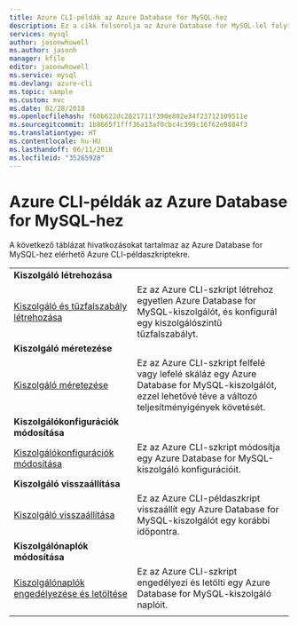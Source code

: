 ```yaml
---
title: Azure CLI-példák az Azure Database for MySQL-hez
description: Ez a cikk felsorolja az Azure Database for MySQL-lel folytatott kommunikációhoz elérhető Azure CLI-példakódokat.
services: mysql
author: jasonwhowell
ms.author: jasonh
manager: kfile
editor: jasonwhowell
ms.service: mysql
ms.devlang: azure-cli
ms.topic: sample
ms.custom: mvc
ms.date: 02/28/2018
ms.openlocfilehash: f60b622dc2821711f390e882e34f23712109511e
ms.sourcegitcommit: 1b8665f1fff36a13af0cbc4c399c16f62e9884f3
ms.translationtype: HT
ms.contentlocale: hu-HU
ms.lasthandoff: 06/11/2018
ms.locfileid: "35265928"
---
```

# <a name="azure-cli-samples-for-azure-database-for-mysql"></a>Azure CLI-példák az Azure Database for MySQL-hez 
A következő táblázat hivatkozásokat tartalmaz az Azure Database for MySQL-hez elérhető Azure CLI-példaszkriptekre.

| |  |
|---|---|
|**Kiszolgáló létrehozása**||
| [Kiszolgáló és tűzfalszabály létrehozása](./scripts/sample-create-server-and-firewall-rule.md?toc=%2fcli%2fazure%2ftoc.json) | Ez az Azure CLI-szkript létrehoz egyetlen Azure Database for MySQL-kiszolgálót, és konfigurál egy kiszolgálószintű tűzfalszabályt. |
|**Kiszolgáló méretezése**||
| [Kiszolgáló méretezése](./scripts/sample-scale-server.md?toc=%2fcli%2fazure%2ftoc.json) | Ez az Azure CLI-szkript felfelé vagy lefelé skáláz egy Azure Database for MySQL-kiszolgálót, ezzel lehetővé téve a változó teljesítményigények követését. |
|**Kiszolgálókonfigurációk módosítása**||
| [Kiszolgálókonfigurációk módosítása](./scripts/sample-change-server-configuration.md?toc=%2fcli%2fazure%2ftoc.json) | Ez az Azure CLI-szkript módosítja egy Azure Database for MySQL-kiszolgáló konfigurációit. |
|**Kiszolgáló visszaállítása**||
| [Kiszolgáló visszaállítása](./scripts/sample-point-in-time-restore.md?toc=%2fcli%2fazure%2ftoc.json) | Ez az Azure CLI-példaszkript visszaállít egy Azure Database for MySQL-kiszolgálót egy korábbi időpontra. |
|**Kiszolgálónaplók módosítása**||
| [Kiszolgálónaplók engedélyezése és letöltése](./scripts/sample-server-logs.md?toc=%2fcli%2fazure%2ftoc.json) | Ez az Azure CLI-szkript engedélyezi és letölti egy Azure Database for MySQL-kiszolgáló naplóit. |
|||
